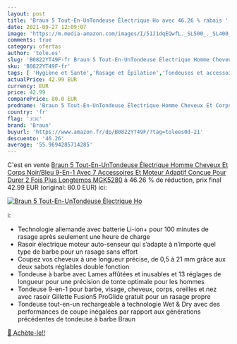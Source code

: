 ```yaml
---
layout: post
title: 'Braun 5 Tout-En-UnTondeuse Électrique Ho avec 46.26 % rabais '
date: 2021-09-27 12:09:07
image: 'https://m.media-amazon.com/images/I/51J1dqEQwfL._SL500_._SL400_.jpg'
comments: true
category: ofertas
author: 'tole.es'
slug: 'B0822YT49F-fr Braun 5 Tout-En-UnTondeuse Électrique Homme Cheveux Et...'
sku: 'B0822YT49F-fr'
tags: [ 'Hygiène et Santé','Rasage et Épilation','Tondeuses et accessoires','Tondeuses multifonctionnelles et kits','braun', ]
actualPrice: 42.99 EUR
currency: EUR
price: 42.99
comparePrice: 80.0 EUR
prodname: 'Braun 5 Tout-En-UnTondeuse Électrique Homme Cheveux Et Corps  Noir/Bleu  9-En-1 Avec 7 Accessoires Et Moteur Adaptif  Conçue Pour Durer 2 Fois Plus Longtemps  MGK5280'
country: 'fr'
flag: '🇫🇷'
brand: 'Braun'
buyurl: 'https://www.amazon.fr/dp/B0822YT49F/?tag=tolees0d-21'
descuento: '46.26'
average: '55.9694285714285'
---
```


C'est en vente [Braun 5 Tout-En-UnTondeuse Électrique Homme Cheveux Et Corps  Noir/Bleu  9-En-1 Avec 7 Accessoires Et Moteur Adaptif  Conçue Pour Durer 2 Fois Plus Longtemps  MGK5280](https://www.amazon.fr/dp/B0822YT49F/?tag=tolees0d-21)  à  46.26 % de réduction, prix final  42.99 EUR (original: 80.0 EUR) ici:

[![Braun 5 Tout-En-UnTondeuse Électrique Ho](https://m.media-amazon.com/images/I/51J1dqEQwfL._SL500_._SL400_.jpg)](https://www.amazon.fr/dp/B0822YT49F/?tag=tolees0d-21)

ℹ️:

- Technologie allemande avec batterie Li-ion+ pour 100 minutes de rasage après seulement une heure de charge
- Rasoir électrique moteur auto-senseur qui s’adapte à n’importe quel type de barbe pour un rasage sans effort
- Coupez vos cheveux à une longueur précise, de 0,5 à 21 mm grâce aux deux sabots réglables double fonction
- Tondeuse à barbe avec Lames affûtées et inusables et 13 réglages de longueur pour une précision de tonte optimale pour les hommes
- Tondeuse 9-en-1 pour barbe, visage, cheveux, corps, oreilles et nez avec rasoir Gillette Fusion5 ProGlide gratuit pour un rasage propre
- Tondeuse tout-en-un rechargeable à technologie Wet & Dry avec des performances de coupe inégalées par rapport aux générations précédentes de tondeuse à barbe Braun

[🛒 Achète-le!!](https://www.amazon.fr/dp/B0822YT49F/?tag=tolees0d-21)
